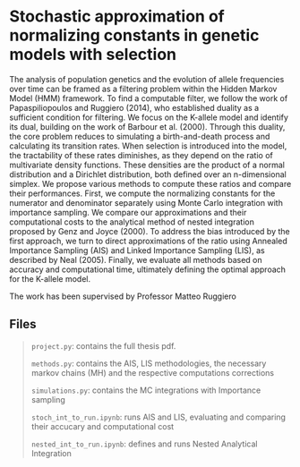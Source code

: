 # Stochastic approximation of normalizing constants in genetic models with selection
The analysis of population genetics and the evolution of allele frequencies over time can be
framed as a filtering problem within the Hidden Markov Model (HMM) framework. To find a
computable filter, we follow the work of Papaspiliopoulos and Ruggiero (2014), who established
duality as a sufficient condition for filtering. We focus on the K-allele model and identify its dual,
building on the work of Barbour et al. (2000). Through this duality, the core problem reduces
to simulating a birth-and-death process and calculating its transition rates. When selection is
introduced into the model, the tractability of these rates diminishes, as they depend on the ratio
of multivariate density functions. These densities are the product of a normal distribution and a
Dirichlet distribution, both defined over an n-dimensional simplex. We propose various methods
to compute these ratios and compare their performances. First, we compute the normalizing
constants for the numerator and denominator separately using Monte Carlo integration with
importance sampling. We compare our approximations and their computational costs to the
analytical method of nested integration proposed by Genz and Joyce (2000). To address the bias
introduced by the first approach, we turn to direct approximations of the ratio using Annealed
Importance Sampling (AIS) and Linked Importance Sampling (LIS), as described by Neal (2005).
Finally, we evaluate all methods based on accuracy and computational time, ultimately defining
the optimal approach for the K-allele model.

The work has been supervised by Professor Matteo Ruggiero

## Files
> `project.py`: contains the full  thesis pdf.
> 
> `methods.py`: contains the AIS, LIS methodologies, the necessary markov chains (MH) and the respective computations corrections
>
> `simulations.py`: contains the MC integrations with Importance sampling
>
> `stoch_int_to_run.ipynb`: runs AIS and LIS, evaluating and comparing their accucary and computational cost
>
> `nested_int_to_run.ipynb`: defines and runs Nested Analytical Integration 


